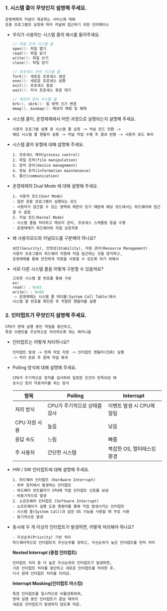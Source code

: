 <h3>1. 시스템 콜이 무엇인지 설명해 주세요.</h3>

```
운영체제의 커널이 제공하는 서비스에 대해 
응용 프로그램의 요청에 따라 커널에 접근하기 위한 인터페이스
```
<ul>
<li> 우리가 사용하는 시스템 콜의 예시를 들어주세요.</li>

```c
// 파일 조작 시스템 콜
open(): 파일 열기
read(): 파일 읽기
write(): 파일 쓰기
close(): 파일 닫기

// 프로세스 관리 시스템 콜
fork(): 새로운 프로세스 생성
exec(): 새로운 프로세스 실행
exit(): 프로세스 종료
wait(): 자식 프로세스 종료 대기

// 메모리 관리 시스템 콜
brk(), sbrk(): 힙 영역 크기 변경
mmap(), munmap(): 메모리 매핑 및 해제
```
<li> 시스템 콜이, 운영체제에서 어떤 과정으로 실행되는지 설명해 주세요.</li>

```
사용자 프로그램 실행 중 시스템 콜 요청 -> 커널 모드 전환 -> 
해당 시스템 콜 핸들러 실행 -> 커널 작업 수행 후 결과 반환 -> 사용자 모드 복귀
```
<li> 시스템 콜의 유형에 대해 설명해 주세요.</li>

```
1. 프로세스 제어(process control)
2. 파일 조작(file manipulation)
3. 장치 관리(device management)
4. 정보 유지(information maintenance)
5. 통신(communication)
```
<li> 운영체제의 Dual Mode 에 대해 설명해 주세요.</li>

```
1. 사용자 모드(User Mode)
- 일반 응용 프로그램이 실행되는 모드
- 사용자가 접근할 수 있는 영역에 제한이 있기 때문에 해당 모드에서는 하드웨어에 접근할 수 없음
2. 커널 모드(Kernel Mode)
- 시스템 콜을 처리하고 메모리 관리, 프로세스 스케줄링 등을 수행
- 운영체제가 하드웨어와 직접 상호작용
```
<li> 왜 사용자모드와 커널모드를 구분해야 하나요? </li>

```
보안(Security), 안정성(Stability), 자원 관리(Resource Management)
사용자 프로그램이 하드웨어 자원에 직접 접근하는 것을 방지하고, 
운영체제를 통해 안전하게 자원을 사용할 수 있도록 하기 위해서
```
<li> 서로 다른 시스템 콜을 어떻게 구분할 수 있을까요?</li>

```c
고유한 시스템 콜 번호를 통해 구분
ex)
read() : 0x03
write() : 0x04
-> 운영체제는 시스템 콜 테이블(System Call Table)에서 
시스템 콜 번호를 확인한 후 적절한 핸들러를 실행
```
</ul>

<h3>2. 인터럽트가 무엇인지 설명해 주세요.</h3>

```
CPU가 현재 실행 중인 작업을 중단하고, 
특정 이벤트를 우선적으로 처리하도록 하는 메커니즘
```
<ul>
<li> 인터럽트는 어떻게 처리하나요?</li>

```
인터럽트 발생 -> 현재 작업 저장 -> 인터럽트 핸들러(ISR) 실행
-> 처리 완료 후 원래 작업 복귀
```
<li> Polling 방식에 대해 설명해 주세요.</li>

```
CPU가 주기적으로 장치를 검사하여 일정한 조건이 만족되었 때 
송수신 등의 자료처리를 하는 방식
```
| 항목 | Polling | Interrupt |
|------|---------|----------|
| 처리 방식 | CPU가 주기적으로 상태를 검사 | 이벤트 발생 시 CPU에 알림 |
| CPU 자원 사용 | 높음 | 낮음 |
| 응답 속도 | 느림 | 빠름 |
| 주 사용처 | 간단한 시스템 | 복잡한 OS, 멀티태스킹 환경 |

<li> HW / SW 인터럽트에 대해 설명해 주세요.</li>

```
1. 하드웨어 인터럽트 (Hardware Interrupt)
- 외부 장치에서 발생하는 인터럽트
- 하드웨어 컨트롤러가 CPU에 직접 인터럽트 신호를 보냄
- 비동기적으로 발생
2. 소프트웨어 인터럽트 (Software Interrupt)
- 소프트웨어가 실행 도중 명령어를 통해 직접 발생시키는 인터럽트
- 시스템 콜(System Call)과 같은 OS 기능을 사용할 때 주로 사용
- 동기적으로 발생
```
<li> 동시에 두 개 이상의 인터럽트가 발생하면, 어떻게 처리해야 하나요? </li>

```
- 우선순위(Priority) 기반 처리
하드웨어적으로 인터럽트의 우선순위를 정하고, 우선순위가 높은 인터럽트를 먼저 처리
```
__Nested Interrupt (중첩 인터럽트)__
```
인터럽트 처리 중 더 높은 우선순위의 인터럽트가 발생하면, 
기존 인터럽트 처리를 중단하고 새로운 인터럽트를 처리한 후, 
다시 원래 인터럽트 처리를 이어감.
```
__Interrupt Masking(인터럽트 마스킹)__
```
특정 인터럽트를 일시적으로 비활성화하여, 
현재 실행 중인 인터럽트가 끝날 때까지 
새로운 인터럽트가 발생하지 않도록 막음.
```
</ul>
